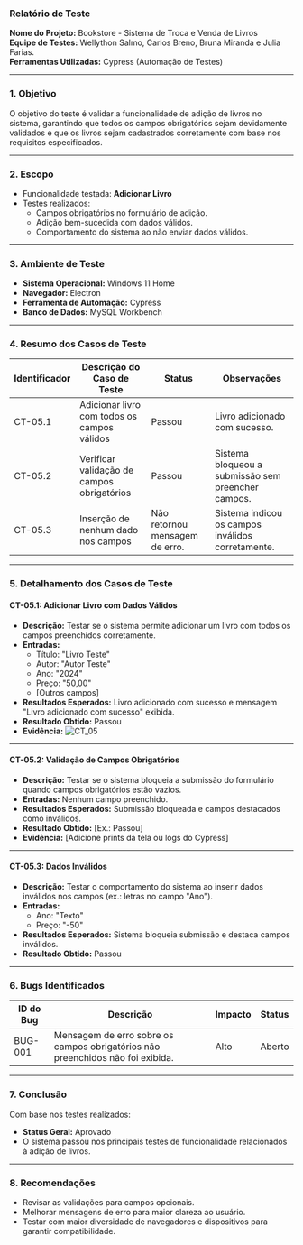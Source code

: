 ### **Relatório de Teste**

**Nome do Projeto:** Bookstore - Sistema de Troca e Venda de Livros   
**Equipe de Testes:** Wellython Salmo, Carlos Breno, Bruna Miranda e Julia Farias.  
**Ferramentas Utilizadas:** Cypress (Automação de Testes)  

---

### **1. Objetivo**
O objetivo do teste é validar a funcionalidade de adição de livros no sistema, garantindo que todos os campos obrigatórios sejam devidamente validados e que os livros sejam cadastrados corretamente com base nos requisitos especificados.

---

### **2. Escopo**
- Funcionalidade testada: **Adicionar Livro**
- Testes realizados:
  - Campos obrigatórios no formulário de adição.
  - Adição bem-sucedida com dados válidos.
  - Comportamento do sistema ao não enviar dados válidos.

---

### **3. Ambiente de Teste**
- **Sistema Operacional:** Windows 11 Home
- **Navegador:** Electron
- **Ferramenta de Automação:** Cypress
- **Banco de Dados:** MySQL Workbench

---

### **4. Resumo dos Casos de Teste**

| **Identificador** | **Descrição do Caso de Teste**                         | **Status**  | **Observações**                                    |
|--------------------|-------------------------------------------------------|-------------|---------------------------------------------------|
| CT-05.1            | Adicionar livro com todos os campos válidos           | Passou      | Livro adicionado com sucesso.                    |
| CT-05.2            | Verificar validação de campos obrigatórios            | Passou      | Sistema bloqueou a submissão sem preencher campos. |
| CT-05.3            | Inserção de nenhum dado nos campos     | Não retornou mensagem de erro.      | Sistema indicou os campos inválidos corretamente.|

---

### **5. Detalhamento dos Casos de Teste**

#### **CT-05.1: Adicionar Livro com Dados Válidos**
- **Descrição:** Testar se o sistema permite adicionar um livro com todos os campos preenchidos corretamente.
- **Entradas:** 
  - Título: "Livro Teste"
  - Autor: "Autor Teste"
  - Ano: "2024"
  - Preço: "50,00"
  - [Outros campos]
- **Resultados Esperados:** Livro adicionado com sucesso e mensagem "Livro adicionado com sucesso" exibida.
- **Resultado Obtido:** Passou
- **Evidência:**
![CT_05](https://drive.google.com/uc?export=view&id=1jgaeXVFGNiM8HJyhWVwMBObQjF5kWbzo)

---

#### **CT-05.2: Validação de Campos Obrigatórios**
- **Descrição:** Testar se o sistema bloqueia a submissão do formulário quando campos obrigatórios estão vazios.
- **Entradas:** Nenhum campo preenchido.
- **Resultados Esperados:** Submissão bloqueada e campos destacados como inválidos.
- **Resultado Obtido:** [Ex.: Passou]
- **Evidência:** [Adicione prints da tela ou logs do Cypress]

---

#### **CT-05.3: Dados Inválidos**
- **Descrição:** Testar o comportamento do sistema ao inserir dados inválidos nos campos (ex.: letras no campo "Ano").
- **Entradas:** 
  - Ano: "Texto"
  - Preço: "-50"
- **Resultados Esperados:** Sistema bloqueia submissão e destaca campos inválidos.
- **Resultado Obtido:** Passou


---

### **6. Bugs Identificados**
| **ID do Bug** | **Descrição**                | **Impacto**    | **Status**       |
|---------------|------------------------------|----------------|------------------|
| BUG-001       | Mensagem de erro sobre os campos obrigatórios não preenchidos não foi exibida. | Alto           | Aberto           |

---

### **7. Conclusão**
Com base nos testes realizados:
- **Status Geral:** Aprovado
- O sistema passou nos principais testes de funcionalidade relacionados à adição de livros.

---

### **8. Recomendações**
- Revisar as validações para campos opcionais.
- Melhorar mensagens de erro para maior clareza ao usuário.
- Testar com maior diversidade de navegadores e dispositivos para garantir compatibilidade.
